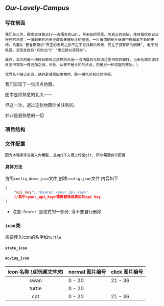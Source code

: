 ## *Our-Lovely-Campus*

### 写在前面
    我们总以为，探索意味着远行——去陌生的山川，寻未知的风景。可真正的奥秘，往往蛰伏在日日途经的角落：一张翻旧的地图里藏着未被标注的密道，一片看惯的树叶脉络中蜿蜒着生命的史诗。马塞尔·普鲁斯特说"真正的发现之旅不在于寻找新的风景，而在于拥有新的眼睛", 老子则低语，至简处自有"众妙之门" "常无欲以观其妙"。

    或许，北大的每一块砖石都听过这样的对话——当清晨的光斜切过图书馆的廊柱，当未名湖的波纹反复书写同一首涟漪之诗。熟悉，从来不是认知的终点，而是另一种深度的开始。\

    世界从不缺乏新奇，缺的是凝视旧事物时，那一瞬恍若初见的停顿。



我们实现了一张活点地图，

图中是你熟悉的北大——

但这一次，透过这张地图你关注到的, 

并非是最熟悉的一切

### 项目结构


### 文件配置

    因为本程序涉及接入大模型, 且api不方便上传至git, 所以需要自行配置

#### 具体方法

仿照`config_demo.json`文件,创建`config.json`文件
内容如下
```json
{
    "api_key": "Bearer <your_api_key>" 
    //其中<your_api_key>需要替换成真实的api key
}
```
* 注意: `Bearer `是格式的一部分, 请不要自行删除

### `icon`类
需要传入icon的名字如`turtle`
#### `state_icon`

#### `moving_icon`


Icon 名称 *(即所属文件夹)* |    normal 图片编号 |      click 图片编号
:-----------------------:|--------------------|------------------
swan               | 0 - 20             | 21 - 36 
turtle             | 0 - 20             |
cat                | 0 - 20             | 21 - 36 